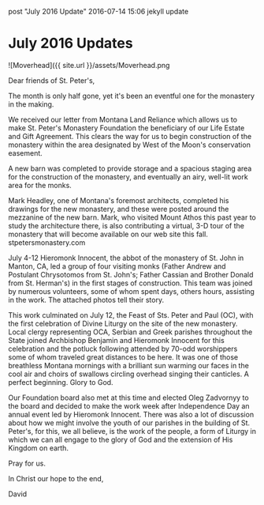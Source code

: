 
post
"July 2016 Update"
2016-07-14 15:06
jekyll update


# July 2016 Updates

![Moverhead]({{ site.url }}/assets/Moverhead.png

Dear friends of St. Peter's,

The month is only half gone, yet it's been an eventful one for the monastery in the making.

We received our letter from Montana Land Reliance which allows us to make St. Peter's Monastery Foundation the beneficiary of our Life Estate and Gift Agreement.  This clears the way for us to begin construction of the monastery within the area designated by West of the Moon's conservation easement.

A new barn was completed to provide storage and a spacious staging area for the construction of the monastery, and eventually an airy, well-lit work area for the monks.  

Mark Headley, one of Montana's foremost architects, completed his drawings for the new monastery, and these were posted around the mezzanine of the new barn.  Mark, who visited Mount Athos this past year to study the architecture there, is also contributing a virtual, 3-D tour of the monastery that will become available on our web site this fall. stpetersmonastery.com

July 4-12 Hieromonk Innocent, the abbot of the monastery of St. John in Manton, CA, led a group of four visiting monks (Father Andrew and Postulant Chrysotomos from St. John's; Father Cassian and Brother Donald from St. Herman's) in the first stages of construction.  This team was joined by numerous volunteers, some of whom spent days, others hours, assisting in the work.  The attached photos tell their story.

This work culminated on July 12, the Feast of Sts. Peter and Paul (OC), with the first celebration of Divine Liturgy on the site of the new monastery.  Local clergy representing OCA, Serbian and Greek parishes throughout the State joined Archbishop Benjamin and Hieromonk Innocent for this celebration and the potluck following attended by 70-odd worshippers some of whom traveled great distances to be here.  It was one of those breathless Montana mornings with a brilliant sun warming our faces in the cool air and choirs of swallows circling overhead singing their canticles.  A perfect beginning.  Glory to God.

Our Foundation board also met at this time and elected Oleg Zadvornyy to the board and decided to make the work week after Independence Day an annual event led by Hieromonk Innocent.  There was also a lot of discussion about how we might involve the youth of our parishes in the building of St. Peter's, for this, we all believe, is the work of the people, a form of Liturgy in which we can all engage to the glory of God and the extension of His Kingdom on earth.  

Pray for us.

In Christ our hope to the end,

David
